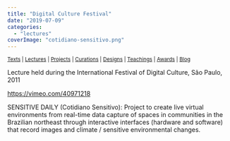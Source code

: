```yaml
---
title: "Digital Culture Festival"
date: "2019-07-09"
categories: 
  - "lectures"
coverImage: "cotidiano-sensitivo.png"
---
```


<small>[Texts](../texts.html) | [Lectures](../lectures.html) | [Projects](../projects.html) | [Curations](../curation.html) | [Designs](../designs.html) | [Teachings](../teachings.html) | [Awards](../awards.html) | <a href="https://readruiz.medium.com/" target="_blank">Blog</a></small>

Lecture held during the International Festival of Digital Culture, São Paulo, 2011

https://vimeo.com/40971218

SENSITIVE DAILY (Cotidiano Sensitivo): Project to create live virtual environments from real-time data capture of spaces in communities in the Brazilian northeast through interactive interfaces (hardware and software) that record images and climate / sensitive environmental changes.

